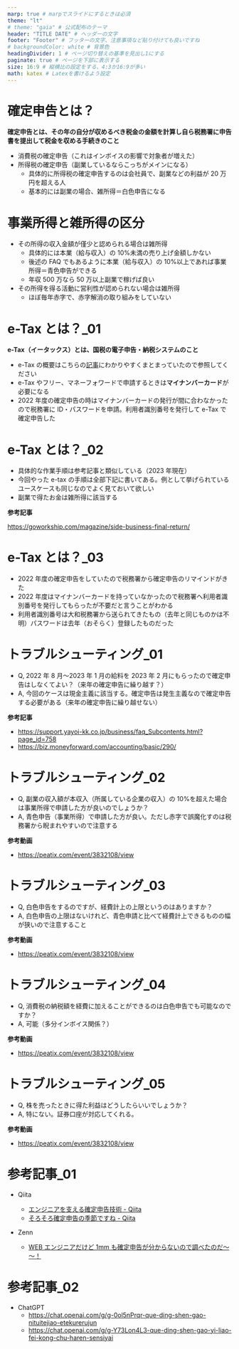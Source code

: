 ```yaml
---
marp: true # marpでスライドにするときは必須
theme: "lt"
# theme: "gaia" # 公式配布のテーマ
header: "TITLE DATE" # ヘッダーの文字
footer: "Footer" # フッターの文字、注意事項など貼り付けても良いですね
# backgroundColor: white # 背景色
headingDivider: 1 # ページ切り替えの基準を見出し1にする
paginate: true # ページを下部に表示する
size: 16:9 # 縦横比の設定をする、4:3か16:9が多い
math: katex # Latexを書けるよう設定
---
```


# 確定申告とは？

**確定申告とは、その年の自分が収めるべき税金の金額を計算し自ら税務署に申告書を提出して税金を収める手続きのこと**

- 消費税の確定申告（これはインボイスの影響で対象者が増えた）
- 所得税の確定申告（副業しているならこっちがメインになる）
  - 具体的に所得税の確定申告するのは会社員で、副業などの利益が 20 万円を超える人
  - 基本的には副業の場合、雑所得＝白色申告になる

# 事業所得と雑所得の区分

- その所得の収入金額が僅少と認められる場合は雑所得
  - 具体的には本業（給与収入）の 10%未満の売り上げ金額しかない
  - 後述の FAQ でもあるように本業（給与収入）の 10%以上であれば事業所得＝青色申告ができる
  - 年収 500 万なら 50 万以上副業で稼げば良い
- その所得を得る活動に営利性が認められない場合は雑所得
  - ほぼ毎年赤字で、赤字解消の取り組みをしていない

# e-Tax とは？\_01

**e-Tax（イータックス）とは、国税の電子申告・納税システムのこと**

- e-Tax の概要はこちらの[記事](https://biz.moneyforward.com/tax_return/basic/2002/)にわかりやすくまとまっていたので参照してください
- e-Tax やフリー、マネーフォワードで申請するときは**マイナンバーカード**が必要になる
- 2022 年度の確定申告の時はマイナンバーカードの発行が間に合わなかったので税務署に ID・パスワードを申請。利用者識別番号を発行して e-Tax で確定申告した

# e-Tax とは？\_02

- 具体的な作業手順は参考記事と類似している（2023 年現在）
- 今回やった e-tax の手順は全部下記に書いてある。例として挙げられているユースケースも同じなのでよく見ておいて欲しい
- 副業で得たお金は雑所得に該当する

**参考記事**

https://goworkship.com/magazine/side-business-final-return/

# e-Tax とは？\_03

- 2022 年度の確定申告をしていたので税務署から確定申告のリマインドがきた
- 2022 年度はマイナンバーカードを持っていなかったので税務署へ利用者識別番号を発行してもらったが不要だと言うことがわかる
- 利用者識別番号は大和税務署から送られてきたもの（去年と同じものかは不明）パスワードは去年（おそらく）登録したものだった

# トラブルシューティング\_01

- Q, 2022 年 8 月〜2023 年 1 月の給料を 2023 年 2 月にもらったので確定申告はしなくてよい？（来年の確定申告に繰り越す？）
- A, 今回のケースは現金主義に該当する。確定申告は発生主義なので確定申告する必要がある（来年の確定申告に繰り越せない）

**参考記事**

- https://support.yayoi-kk.co.jp/business/faq_Subcontents.html?page_id=758
- https://biz.moneyforward.com/accounting/basic/290/

# トラブルシューティング\_02

- Q, 副業の収入額が本収入（所属している企業の収入）の 10%を超えた場合は事業所得で申請した方が良いのでしょうか？
- A, 青色申告（事業所得）で申請した方が良い。ただし赤字で誤魔化すのは税務署から睨まれやすいので注意する

**参考動画**

- https://peatix.com/event/3832108/view

# トラブルシューティング\_03

- Q, 白色申告をするのですが、経費計上の上限というのはありますか？
- A, 白色申告の上限はないけれど、青色申請と比べて経費計上できるものの幅が狭いので注意すること

**参考動画**

- https://peatix.com/event/3832108/view

# トラブルシューティング\_04

- Q, 消費税の納税額を経費に加えることができるのは白色申告でも可能なのですか？
- A, 可能（多分インボイス関係？）

**参考動画**

- https://peatix.com/event/3832108/view

# トラブルシューティング\_05

- Q, 株を売ったときに得た利益はどうしたらいいでしょうか？
- A, 特にない。証券口座が対応してくれる。

**参考動画**

- https://peatix.com/event/3832108/view

# 参考記事\_01

- Qiita

  - [エンジニアを支える確定申告技術 - Qiita](https://qiita.com/tabachain/items/45cfb125c8c3dabb82d2)
  - [そろそろ確定申告の季節ですね - Qiita](https://qiita.com/suzukiplan/items/cbd8e5efaeb150dc6c0b)

- Zenn
  - [WEB エンジニアだけど 1mm も確定申告が分からないので調べたのだ～～！](https://zenn.dev/praha/articles/156045e60f17ed)

# 参考記事\_02

- ChatGPT
  - https://chat.openai.com/g/g-0ol5nPrqr-que-ding-shen-gao-nituitejiao-etekurerujun
  - https://chat.openai.com/g/g-Y73Lon4L3-que-ding-shen-gao-yi-liao-fei-kong-chu-haren-sensiyai
